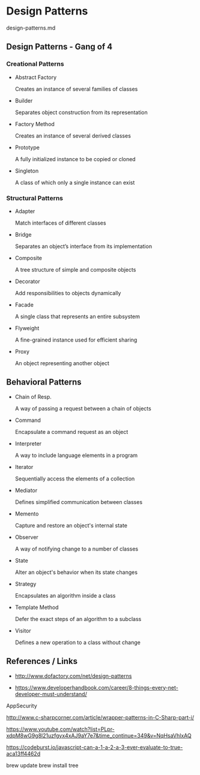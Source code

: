 # Design Patterns

design-patterns.md

## Design Patterns - Gang of 4


### Creational Patterns

*   Abstract Factory	
    
    Creates an instance of several families of classes
  
*   Builder	

    Separates object construction from its representation
*   Factory Method	

    Creates an instance of several derived classes

*   Prototype	

    A fully initialized instance to be copied or cloned

*   Singleton	

    A class of which only a single instance can exist

### Structural Patterns
  
  
*   Adapter	

    Match interfaces of different classes
  
*   Bridge	

    Separates an object’s interface from its implementation

*   Composite	

    A tree structure of simple and composite objects
  
*   Decorator	

    Add responsibilities to objects dynamically
  
*   Facade

    A single class that represents an entire subsystem

*   Flyweight

    A fine-grained instance used for efficient sharing
  
*   Proxy	

    An object representing another object

## Behavioral Patterns

*   Chain of Resp.	

    A way of passing a request between a chain of objects
  
*   Command	

    Encapsulate a command request as an object
  
*   Interpreter	

    A way to include language elements in a program

*   Iterator

	Sequentially access the elements of a collection

*   Mediator	

    Defines simplified communication between classes
  
*   Memento	

    Capture and restore an object's internal state
  
*   Observer

	A way of notifying change to a number of classes

*   State	
  
    Alter an object's behavior when its state changes

*   Strategy	
  
    Encapsulates an algorithm inside a class

*   Template Method	

    Defer the exact steps of an algorithm to a subclass

*   Visitor	

    Defines a new operation to a class without change

## References / Links

*   http://www.dofactory.com/net/design-patterns

*   https://www.developerhandbook.com/career/8-things-every-net-developer-must-understand/


AppSecurity

http://www.c-sharpcorner.com/article/wrapper-patterns-in-C-Sharp-part-i/

https://www.youtube.com/watch?list=PLpr-xdpM8wG9g8l21uzfgyx4xAJ9aY7e7&time_continue=349&v=NqHsaVhlxAQ




https://codeburst.io/javascript-can-a-1-a-2-a-3-ever-evaluate-to-true-aca13ff4462d



brew update
brew install tree
